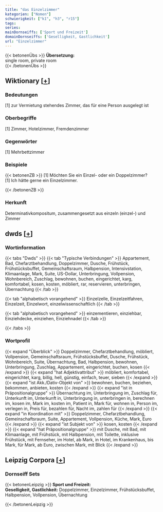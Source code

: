 ```yaml
---
title: "das Einzelzimmer"
kategorien: ["Nomen"]
schwierigkeit: ["k1", "h3", "r15"]
tags:
series:
mainDornseiffs: ['Sport und Freizeit']
domainDornseiffs: ['Geselligkeit, Gastlichkeit']
url: "Einzelzimmer"
---
```


{{< betonenÜbs >}}
**Übersetzung:**  
single room, private room  
{{< /betonenÜbs >}}

## Wiktionary [[+](https://de.wiktionary.org/wiki/Einzelzimmer)]

### Bedeutungen
[1] zur Vermietung stehendes Zimmer, das für eine Person ausgelegt ist  

### Oberbegriffe
[1] Zimmer, Hotelzimmer, Fremdenzimmer  

### Gegenwörter
[1] Mehrbettzimmer  

### Beispiele
{{< betonenZB >}}
[1] Möchten Sie ein Einzel- oder ein Doppelzimmer?  
[1] Ich hätte gerne ein Einzelzimmer.  

{{< /betonenZB >}}
### Herkunft
Determinativkompositum, zusammengesetzt aus einzeln (einzel-) und Zimmer  



## dwds [[+](https://www.dwds.de/wb/Einzelzimmer)]

### Wortinformation
{{< tabs "Dwds" >}}
{{< tab "Typische Verbindungen" >}}
Appartement, Bad, Chefarztbehandlung, Doppelzimmer, Dusche, Frühstück, Frühstücksbuffet, Gemeinschaftsraum, Halbpension, Intensivstation, Klimaanlage, Mark, Suite, US-Dollar, Unterbringung, Vollpension, Wohnbereich, Zuschlag, bewohnen, buchen, eingerichtet, karg, komfortabel, kosen, kosten, möbliert, rar, reservieren, unterbringen, Übernachtung
{{< /tab >}}

{{< tab "alphabetisch vorangehend" >}}
Einzelzelle, Einzelzeitfahren, Einzelzeit, Einzelwort, einzelwissenschaftlich
{{< /tab >}}

{{< tab "alphabetisch vorangehend" >}}
einzementieren, einziehbar, Einziehdecke, einziehen, Einziehnadel
{{< /tab >}}

{{< /tabs >}}

### Wortprofil
{{< expand "Überblick" >}} Doppelzimmer, Chefarztbehandlung, möbliert, Vollpension, Gemeinschaftsraum, Frühstücksbuffet, Dusche, Frühstück, Wohnbereich, Suite, Übernachtung, Bad, Halbpension, bewohnen, Unterbringung, Zuschlag, Appartement, eingerichtet, buchen, kosen {{< /expand >}}
{{< expand "hat Adjektivattribut" >}} möbliert, komfortabel, eingerichtet, karg, billig, hell, günstig, einfach, teuer, sieben {{< /expand >}}
{{< expand "ist Akk./Dativ-Objekt von" >}} bewohnen, buchen, beziehen, bekommen, anbieten, kosten {{< /expand >}}
{{< expand "ist in Präpositionalgruppe" >}} Übernachtung im, Unterbringung im, Zuschlag für, Unterkunft im, Unterkunft in, Unterbringung in, unterbringen in, berechnen im, kosen im, Mark im, kosten im, Patient in, Mark für, wohnen in, Person im, verlegen in, Preis für, bezahlen für, Nacht im, zahlen für {{< /expand >}}
{{< expand "in Koordination mit" >}} Doppelzimmer, Chefarztbehandlung, Gemeinschaftsraum, Suite, Appartement, Vollpension, Küche, Mark, Euro {{< /expand >}}
{{< expand "ist Subjekt von" >}} kosen, kosten {{< /expand >}}
{{< expand "hat Präpositionalgruppe" >}} mit Dusche, mit Bad, mit Klimaanlage, mit Frühstück, mit Halbpension, mit Toilette, inklusive Frühstück, mit Fernseher, im Hotel, ab Mark, in Hotel, im Krankenhaus, bis Mark, für Mark, ab Euro, zwischen Mark, mit Blick {{< /expand >}}

## Leipzig Corpora [[+](https://corpora.uni-leipzig.de/en/res?word=Einzelzimmer&corpusId=deu_newscrawl-public_2018)]

### Dornseiff Sets
{{< betonenLeipzig >}}
**Sport und Freizeit:**  
**Geselligkeit, Gastlichkeit:** Doppelzimmer, Einzelzimmer, Frühstücksbuffet, Halbpension, Vollpension, Übernachtung  

{{< /betonenLeipzig >}}
